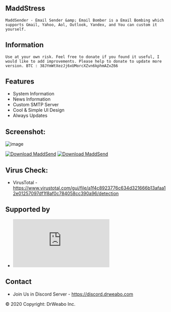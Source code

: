 ## MaddStress

``
MaddSender - Email Sender &amp; Email Bomber is a Email Bombing which supports Gmail, Yahoo, Aol, Outlook, Yandex, and You can custom it yourself. 
``

## Information

``
Use at your own risk.
Feel free to donate if you found it useful, I would like to add improvements. Please help to donate to update more version.
BTC : 38JYmWtXezJj6xUMorcXZvn6kphmAZxZ66
``

## Features
- System Information
- News Information
- Custom SMTP Server
- Cool & Simple UI Design
- Always Updates


## Screenshot:

![image](https://a.fsdn.com/con/app/proj/maddsend/screenshots/MaddSend.png/max/max/1)

[![Download MaddSend](https://a.fsdn.com/con/app/sf-download-button)](https://sourceforge.net/projects/maddsend/files/latest/download) [![Download MaddSend](https://img.shields.io/sourceforge/dm/maddsend.svg)](https://sourceforge.net/projects/maddsend/files/latest/download)


## Virus Check: 
- VirusTotal - https://www.virustotal.com/gui/file/a1f4c8923776c634d321666b13afaa12e01257097df1f8af0c784058cc390a96/detection


## Supported by
- [![Download MaddSend](https://sourceforge.net/sflogo.php?type=11&group_id=3229354)](https://sourceforge.net/p/maddsend/)


## Contact
- Join Us in Discord Server - https://discord.drweabo.com

© 2020 Copyright: DrWeabo Inc.
